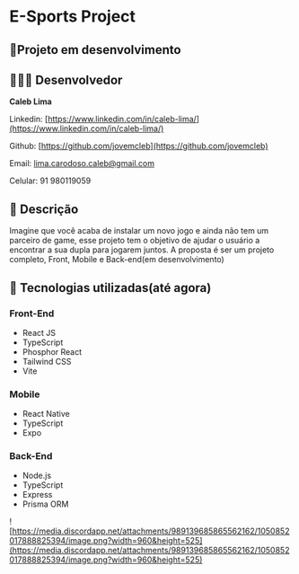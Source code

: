 # E-Sports Project

## 🚧Projeto em desenvolvimento

## 👨🏽‍💻 Desenvolvedor

**Caleb Lima**

Linkedin: [https://www.linkedin.com/in/caleb-lima/](https://www.linkedin.com/in/caleb-lima/)

Github: [https://github.com/jovemcleb](https://github.com/jovemcleb)

Email: lima.carodoso.caleb@gmail.com

Celular: 91 980119059

## 📝 Descrição

Imagine que você acaba de instalar um novo jogo e ainda não tem um parceiro de game, esse projeto tem o objetivo de ajudar o usuário a encontrar a sua dupla para jogarem juntos. A proposta é ser um projeto completo, Front, Mobile e Back-end(em desenvolvimento)

## 🔧 Tecnologias utilizadas(até agora)

### Front-End

- React JS
- TypeScript
- Phosphor React
- Tailwind CSS
- Vite

### Mobile

- React Native
- TypeScript
- Expo

### Back-End

- Node.js
- TypeScript
- Express
- Prisma ORM

![https://media.discordapp.net/attachments/989139685865562162/1050852017888825394/image.png?width=960&height=525](https://media.discordapp.net/attachments/989139685865562162/1050852017888825394/image.png?width=960&height=525)
